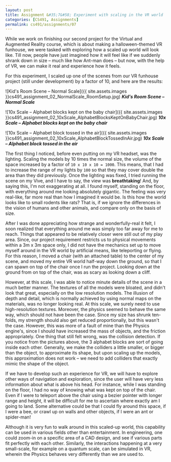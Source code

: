 ```yaml
---
layout: post
title: Assignment &#35;7&#58; Experiment with scaling in the VR world 
categories: [CS491, Assignments]
permalink: cs491/assignments/07
---
```


While we work on finishing our second project for the Virtual and Augmented Reality course, which is about making a halloween-themed VR funhouse, we were tasked with exploring how a scaled up world will look like. Till now, people have just imagined how it will feel like if we suddenly shrank down in size &ndash; much like how Ant-man does &ndash; but now, with the help of VR, we can make it real and experience how it feels.

For this experiment, I scaled up one of the scenes from our VR funhouse project (still under development) by a factor of 10, and here are the results:

![Kid's Room Scene &ndash; Normal Scale]({{ site.assets.images }}cs491_assignment_02_NormalScale_RoomSetup.jpg)
***Kid's Room Scene &ndash; Normal Scale***

![10x Scale &ndash; Alphabet blocks kept on the baby chair]({{ site.assets.images }}cs491_assignment_02_10xScale_AlphabetBlocksKeptOnBabyChair.jpg)
***10x Scale &ndash; Alphabet blocks kept on the baby chair***

![10x Scale &ndash; Alphabet block tossed in the air]({{ site.assets.images }}cs491_assignment_02_10xScale_AlphabetBlockTossedInAir.jpg)
***10x Scale &ndash; Alphabet block tossed in the air***

The first thing I noticed, before even putting on my VR headset, was the lighting. Scaling the models by 10 times the normal size, the volume of the space increased by a factor of `10 x 10 x 10 = 1000`. This means, that I had to increase the range of my lights by `100` so that they may cover double the area than they did previously. Once the lighting was fixed, I tried running the scene on my Vive, and I have to say, the view was **breathtaking**! And, by saying this, I'm not exaggerating at all. I found myself, standing on the floor, with everything around me looking absolutely gigantic. The feeling was very real-like, far more real than how I imagined it would be. Is this how the world looks like to small rodents like rats? That is, if we ignore the differences in the vision of humans and other animals, and compare only on the basis of size.

After I was done appreciating how strange and wonderfully-real it felt, I soon realized that everything around me was simply too far away for me to reach. Things that appeared to be relatively closer were still out of my play area. Since, our project requirement restricts us to physical movements within a 3m x 3m space only, I did not have the mechanics set up to move myself around in the VR world by artificial means, like teleporting or flying. For this reason, I moved a chair (with an attached table) to the center of my scene, and moved my entire VR world half-way down the ground, so that I can spawn on top of the chair once I run the project. Looking down at the ground from on top of the chair, was as scary as looking down a cliff.

However, at this scale, I was able to notice minute details of the scene in a much better manner. The textures of all the models were bloated, and didn't look that great, especially on the low resolution models. The illusion of depth and detail, which is normally achieved by using normal maps on the materials, was no longer looking real. At this scale, we surely need to use high-resolution textures. Moreover, the physics seemed to behave the same way, which should not have been the case. Since my size has shrunk ten-folds, my strength should also get reduced proportionally, but this wasn't the case. However, this was more of a fault of mine than the Physics engine's, since I should have increased the mass of objects, and the friction appropriately. One thing that still felt wrong, was the collision detection. If you notice from the pictures above, the 3 alphabet blocks are sort of going inside each other. Generally, we make the colliders a little smaller, or bigger than the object, to approximate its shape, but upon scaling up the models, this approximation does not work &ndash; we need to add colliders that exactly mimic the shape of the object.

If we have to develop such an experience for VR, we will have to explore other ways of navigation and exploration, since the user will have very less information about what is above his head. For instance, while I was standing on the floor, I had no way of knowing what was kept on top of the chair. Even if I were to teleport above the chair using a bezier pointer with longer range and height, it will be difficult for me to ascertain where exactly am I going to land. Some alternative could be that I could fly around this space, if I were a bee, or crawl up on walls and other objects, if I were an ant or spider-man!

Although it is very fun to walk around in this scaled-up world, this capability can be used in various fields other than entertainment. In engineering, one could zoom-in on a specific area of a CAD design, and see if various parts fit perfectly with each other. Similarly, the interactions happening at a very small-scale, for example on a quantum scale, can be simulated in VR, wherein the Physics behaves very differently than we are used to.
